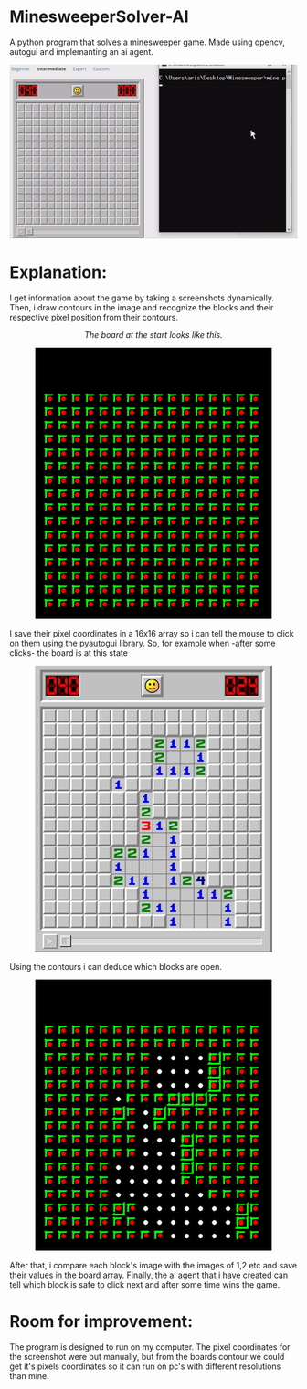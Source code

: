 # MinesweeperSolver-AI
A python program that solves a minesweeper game. Made using opencv, autogui and implemanting an ai agent.
<p align = "center"><img src = "https://github.com/ArisPagonopoulos/MinesweeperSolver-AI/blob/main/minesweeper_demo.gif"> </p>

# Explanation:
I get information about the game by taking a screenshots dynamically. Then, i draw contours in the image and recognize the blocks and their respective pixel position from their contours.
<p align = "center"><i>The board at the start looks like this.</i></p>
<p align = "center"> <img src = "https://github.com/ArisPagonopoulos/MinesweeperSolver-AI/blob/main/start_contours.png"> </p>
I save their pixel coordinates in a 16x16 array so i can tell the mouse to click on them using the pyautogui library.
So, for example when -after some clicks- the board is at this state
<p align = "center"> <img src = "https://github.com/ArisPagonopoulos/MinesweeperSolver-AI/blob/main/game.jpg"> </p>
Using the contours i can deduce which blocks are open. 
<p align = "center"> <img src = "https://github.com/ArisPagonopoulos/MinesweeperSolver-AI/blob/main/contours.png"> </p>
After that, i compare each block's image with the images of 1,2 etc and save their values in the board array.
Finally, the ai agent that i have created can tell which block is safe to click next and after some time wins the game.

# Room for improvement:
<p>The program is designed to run on my computer. The pixel coordinates for the screenshot were put manually, but from the boards contour we could get it's pixels coordinates so it can run on pc's with different resolutions than mine.</p>


